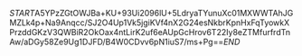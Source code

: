 $START$A5YPzZGtOWJBa+KU+93Ui2096lU+5LdryaTYunuXc01MXWWTAhJGMZLk4p+Na9Anqcc/SJ2O4Up1Vk5jgiKVf4nX2G24esNkbrKpnHxFqTyowkXPrzddGKzV3QWBiR2OkOax4ntLirK2uf6eAUpGcHrov6T22Iy8eZTMfurfrdTnAw/aDGy58Ze9Ug1DJFD/B4W0CDvv6pN1iuS7/ms+Pg==$END$